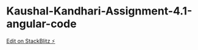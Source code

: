 # Kaushal-Kandhari-Assignment-4.1-angular-code

[Edit on StackBlitz ⚡️](https://stackblitz.com/edit/angular-b67irw)
